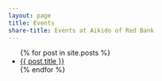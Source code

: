 ```yaml
---
layout: page
title: Events
share-title: Events at Aikido of Red Bank
---
```

<ul>
{% for post in site.posts %}
    <li>
      <a href="{{ post.url }}">{{ post.title }}</a>
    </li>
  {% endfor %}
<ul>
